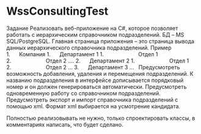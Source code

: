 # WssConsultingTest
Задание
Реализовать веб-приложение на C#, которое позволяет работать с иерархическим справочником подразделений. БД – MS SQL/PostgreSQL.
Главная страница приложения – это страница вывода данных иерархического справочника подразделений.
Пример
1.      Компания
1.      Департамент 1
1.                       Отдел 1
2.                       Отдел 2
….
2.      Департамент 2
1.                       Отдел 1
2.                       Отдел 2
…
3.      Департамент 3
…
 
Предусмотреть возможность добавления, удаления и перемещения подразделений.
К названию подразделения в интерфейсе дописывается порядковый номер и он должен генерироваться автоматически.
Предусмотреть одновременную работу со справочником подразделений.
Предусмотреть экспорт и импорт справочника подразделений с помощью xml.
Формат xml выбирается на усмотрение кандидата.

Полностью реализовывать не нужно, только спроектировать классы, в комментариях написать, что будет сделано.
